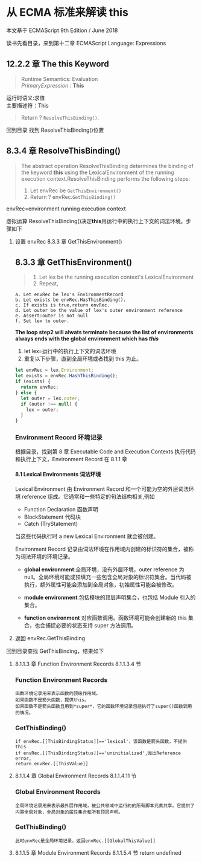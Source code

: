 # 从 ECMA 标准来解读 this

本文基于 ECMAScript 9th Edition / June 2018

读书先看目录，来到第十二章 ECMAScript Language: Expressions

## 12.2.2 章 The this Keyword

> Runtime Semantics: Evaluation  
> _PrimaryExpression_ : **This**

运行时语义:求值  
主要描述符：This

> Return ? `ResolveThisBinding()`.

回到目录 找到 ResolveThisBinding()位置

## 8.3.4 章 ResolveThisBinding()

> The abstract operation ResolveThisBinding determines the binding of the keyword **this** using the LexicalEnvironment of the running execution context.ResolveThisBinding performs the following steps:
>
> 1.  Let envRec be `GetThisEnvironment()`
> 2.  Return ? envRec.`GetThisBinding()`

envRec=environment running execution context

虚拟运算 ResolveThisBinding()决定**this**用运行中的执行上下文的词法环境。步骤如下

1.  设置 envRec 8.3.3 章 GetThisEnvironment()

    ## 8.3.3 章 GetThisEnvironment()

    > 1. Let lex be the running execution context's LexicalEnvironment
    > 2. Repeat,

        a. Let envRec be lex's EnvironmentRecord
        b. Let exists be envRec.HasThisBinding().
        c. If exists is true,return envRec.
        d. Let outer be the value of lex's outer environment reference
        e. Assert:outer is not null
        f. Set lex to outer.

    **The loop step2 will alwats terminate because the list of environments always ends with the global environment which has _this_**

    1. let lex=运行中的执行上下文的词法环境
    2. 重复以下步骤，直到全局环境或者找到 this 为止。

    ```js
    let envRec = lex.Environment;
    let exists = envRec.HashThisBinding();
    if (exists) {
      return envRec;
    } else {
      let outer = lex.outer;
      if (outer !== null) {
        lex = outer;
      }
    }
    ```

    ### Environment Record 环境记录

    根据目录，找到第 8 章 Executable Code and Execution Contexts 执行代码和执行上下文，Environment Record 在 8.1.1 章

    #### 8.1 Lexical Environments 词法环境

    Lexical Environment 由 Environment Record 和一个可能为空的外层词法环境 reference 组成。它通常和一些特定的句法结构相关,例如

    - Function Declaration 函数声明
    - BlockStatement 代码块
    - Catch (TryStatement)

    当这些代码执行时 a new Lexical Environment 就会被创建。

    Environment Record 记录由词法环境在作用域内创建的标识符的集合，被称为词法环境的环境记录。

    - **global environment**:全局环境，没有外层环境，outer reference 为 null。全局环境可能或预填充一些包含全局对象的标识符集合。当代码被执行，额外属性可能会添加到全局对象，初始属性可能会被修改。

    - **module environment**:包括模块的顶层声明集合，也包括 Module 引入的集合。

    - **function environment** 对应函数调用。函数环境可能会创建新的 this 集合，也会捕捉必要的状态支持 super 方法调用。

2.  返回 envRec.GetThisBinding

回到目录查找 GetThisBinding，结果如下

1.  8.1.1.3 章 Function Environment Records 8.1.1.3.4 节
    ### Function Environment Records
        函数环境记录用来表示函数的顶级作用域。
        如果函数不是箭头函数，提供this。
        如果函数不是箭头函数且用到*super*，它的函数环境记录包括执行了super()函数调用的情况。
    ### GetThisBinding()
        if envRec.[[ThisBindingStatus]]=='lexical'，该函数是箭头函数，不提供this
        if envRec.[[ThisBindingStatus]]=='uninitialized',抛出Reference error,
        return envRec.[[ThisValue]]
2.  8.1.1.4 章 Global Environment Records 8.1.1.4.11 节
    ### Global Environment Records
        全局环境记录用来表示最外层作用域，被公共领域中运行的的所有脚本元素共享。它提供了内置全局对象，全局对象的属性集合和所有顶层声明。
    ### GetThisBinding()
        此时envRec是全局环境记录，返回envRec.[[GlobalThisValue]]
3.  8.1.1.5 章 Module Environment Records 8.1.1.5.4 节
    return undefined

<!--
## ECMAScript Language Types 语言类型

本文基于 ECMAScript 9th Edition / June 2018

首先从 ECMA 语言类型说起,来到第六章,分为如下两种

1. ECMAScript Language Types 第 6.1 章
   undefined,null,number,boolean,string,symbol,object
2. ECMAScript Specification Types 第 6.2 章
   Reference,List,Completion,Property Descriptor,Lexical Environment,Environment Record,Data Block

   这些类型值在使用 js 的过程中不可见，语言内部使用。本文重点在于 Reference 类型。

## The Reference Specification Type

节选至 6.2.4 章

> The Reference type is used to explain the behaviour of such operators as `delete`,`typeof`,the assignment operators,the `super` keyword and the other language features.For example,the left-hand operand of an assignment is expected to produce a reference.

reference 类型就是用来解释 delete,typeof,super 以及赋值等操作行为的。

> A _Reference_ is a resolved name or property binding.

reference 就是一个确定的名称或者属性的集合。

> A reference consists of three components

Reference 由三个组件组成

- base value
  可选值有 undefined,Object,Boolean,String,Symbol,Number,Environment Record。当 reference 不能被确定为是 binding 时，base value 为 undefined。如果使用 super 时，super reference 有额外的 thisValue component，永远不会是 environment record.
- the referenced name component
  可选值有 Symbol 或者字符串
- boolean-valued strict reference flag

### 6.2.4.6 IsPropertyReference(V)

1.Assert:Type(V) is Reference
2.If either the base value component of V is an Object or HasPrimitiveBase(V) is true,return true;
otherwise return false.

判断Type V是否是Reference,如果是对象或者是基本类型返回true，其他返回false.

### 6.2.4.10 GetThisValue(V)

1.Assert:IsPropertyReference(V) is true.
2.If IsSuperReference(V) is true,then return the value of the thisValue component of the reference V
3.return GetBase(V)

第一步判断是否是Reference
第二步判断是否已经存在thisValue对象，如果是直接返回
第三部返回GetBase(V)
